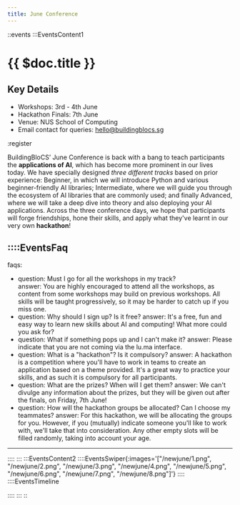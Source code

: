 ```yaml
---
title: June Conference
---
```


::events
:::EventsContent1
# {{ $doc.title }}
## Key Details
* Workshops: 3rd - 4th June
* Hackathon Finals: 7th June 
* Venue: NUS School of Computing
* Email contact for queries: hello@buildingblocs.sg

:register

BuildingBloCS’ June Conference is back with a bang to teach participants the **applications of AI**, which has become more prominent in our lives today. We have specially designed *three different tracks* based on prior experience: Beginner, in which we will introduce Python and various beginner-friendly AI libraries; Intermediate, where we will guide you through the ecosystem of AI libraries that are commonly used; and finally Advanced, where we will take a deep dive into theory and also deploying your AI applications. Across the three conference days, we hope that participants will forge friendships, hone their skills, and apply what they've learnt in our very own **hackathon**!

::::EventsFaq
---
faqs:
 - question: Must I go for all the workshops in my track?  
   answer: You are highly encouraged to attend all the workshops, as content from some workshops may build on previous workshops. All skills will be taught progressively, so it may be harder to catch up if you miss one.
 - question: Why should I sign up? Is it free?
   answer: It's a free, fun and easy way to learn new skills about AI and computing! What more could you ask for?
 - question: What if something pops up and I can't make it?
   answer: Please indicate that you are not coming via the lu.ma interface.
 - question: What is a "hackathon"? Is it compulsory? 
   answer: A hackathon is a competition where you'll have to work in teams to create an application based on a theme provided. It's a great way to practice your skills, and as such it is compulsory for all participants.
 - question: What are the prizes? When will I get them?
   answer: We can't divulge any information about the prizes, but they will be given out after the finals, on Friday, 7th June!
 - question: How will the hackathon groups be allocated? Can I choose my teammates?
   answer: For this hackathon, we will be allocating the groups for you. However, if you (mutually) indicate someone you'll like to work with, we'll take that into consideration. Any other empty slots will be filled randomly, taking into account your age. 
---
::::
:::
:::EventsContent2
::::EventsSwiper{:images='["/newjune/1.png", "/newjune/2.png", "/newjune/3.png", "/newjune/4.png", "/newjune/5.png", "/newjune/6.png", "/newjune/7.png", "/newjune/8.png"]'}
::::
::::EventsTimeline
<!-- ---
timeline:
- date: 12th March
- events:
  - time: 10:00 AM - 12:00 PM
    title: Introduction to Python
    author: John
    desc: Python learning
    youtube: https://www.youtube.com/watch?v=6YR2nG5Zg9Y
  - time: 10:00 AM - 12:00 PM
    title: Introduction to Python
    author: John
    desc: Python learning
    youtube: https://www.youtube.com/watch?v=6YR2nG5Zg9Y
- date: 132th March
- events:
  - time: 10:00 AM - 12:00 PM
    title: Introduction to Python
    author: John
    desc: Python learning
    youtube: https://www.youtube.com/watch?v=6YR2nG5Zg9Y
--- -->
::::
:::
::